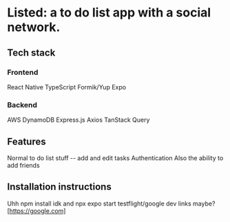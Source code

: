 # Listed: a to do list app with a social network.

## Tech stack
### Frontend
React Native
TypeScript
Formik/Yup
Expo

### Backend
AWS DynamoDB
Express.js
Axios
TanStack Query

## Features
Normal to do list stuff -- add and edit tasks
Authentication
Also the ability to add friends

## Installation instructions
Uhh npm install idk and npx expo start
testflight/google dev links maybe?
[https://google.com]